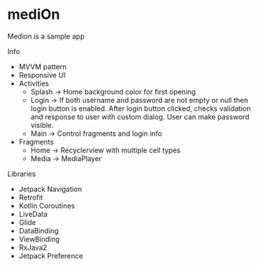 # mediOn 

Medion is a sample app

Info
 - MVVM pattern
 - Responsive UI
 - Activities 
    - Splash -> Home background color for first opening
    - Login -> If both username and password are not empty or null then login button is enabled. After login button clicked, checks validation and response to user with custom dialog. User can make password visible.
    - Main -> Control fragments and login info
 - Fragments 
    - Home -> Recyclerview with multiple cell types
    - Media -> MediaPlayer

Libraries
 - Jetpack Navigation
 - Retrofit
 - Kotlin Coroutines
 - LiveData
 - Glide
 - DataBinding
 - ViewBinding
 - RxJava2
 - Jetpack Preference





